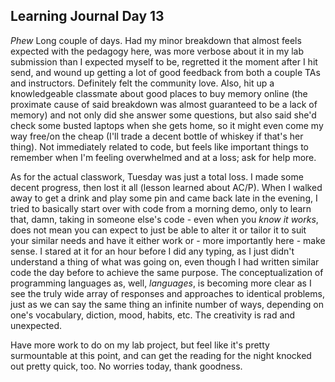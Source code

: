 ## Learning Journal Day 13

*Phew*
Long couple of days. Had my minor breakdown that almost feels expected with the pedagogy here, was more verbose about it in my lab submission than I expected myself to be, regretted it the moment after I hit send, and wound up getting a lot of good feedback from both a couple TAs and instructors. Definitely felt the community love. Also, hit up a knowledgeable classmate about good places to buy memory online (the proximate cause of said breakdown was almost guaranteed to be a lack of memory) and not only did she answer some questions, but also said she'd check some busted laptops when she gets home, so it might even come my way free/on the cheap (I'll trade a decent bottle of whiskey if that's her thing). Not immediately related to code, but feels like important things to remember when I'm feeling overwhelmed and at a loss; ask for help more.

As for the actual classwork, Tuesday was just a total loss. I made some decent progress, then lost it all (lesson learned about AC/P). When I walked away to get a drink and play some pin and came back late in the evening, I tried to basically start over with code from a morning demo, only to learn that, damn, taking in someone else's code - even when you *know it works*, does not mean you can expect to just be able to alter it or tailor it to suit your similar needs and have it either work or - more importantly here - make sense. I stared at it for an hour before I did any typing, as I just didn't understand a thing of what was going on, even though I had written similar code the day before to achieve the same purpose. The conceptualization of programming languages as, well, *languages*, is becoming more clear as I see the truly wide array of responses and approaches to identical problems, just as we can say the same thing an infinite number of ways, depending on one's vocabulary, diction, mood, habits, etc. The creativity is rad and unexpected.

Have more work to do on my lab project, but feel like it's pretty surmountable at this point, and can get the reading for the night knocked out pretty quick, too. No worries today, thank goodness.
